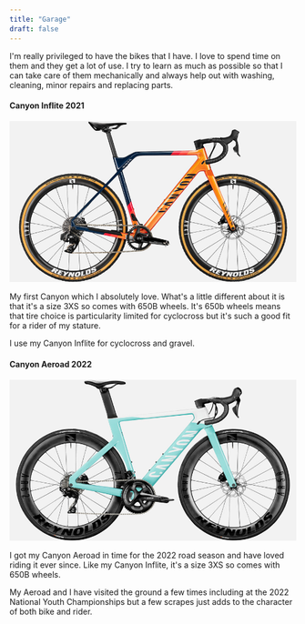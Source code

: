 ```yaml
---
title: "Garage"
draft: false
---
```


<p>I'm really privileged to have the bikes that I have.  I love to spend time on them and they get a lot of use.  I try to learn as much as possible so that I can take care of them mechanically and always help out with washing, cleaning, minor repairs and replacing parts.<p/>

<h4>Canyon Inflite 2021</h4>
<div class="row">
  <div class="col-md-4">
    <img src="/images/canyon-inflite.jpg" class="round border p-1" alt="Canyon Inflite">
  </div>
  <div class="col">
    <p>My first Canyon which I absolutely love.  What's a little different about it is that it's a size 3XS so comes with 650B wheels.  It's 650b wheels means that tire choice is particularity limited for cyclocross but it's such a good fit for a rider of my stature.</p>
    <p>I use my Canyon Inflite for cyclocross and gravel.  </p>
  </div>  
</div>

<h4>Canyon Aeroad 2022</h4>
<div class="row">
  <div class="col-md-4">
    <img src="/images/canyon-aeroad.jpg" class="round border p-1" alt="Canyon Aeroad">
  </div>
  <div class="col">
    <p>I got my Canyon Aeroad in time for the 2022 road season and have loved riding it ever since.  Like my Canyon Inflite, it's a size 3XS so comes with 650B wheels.</p>
    <p>My Aeroad and I have visited the ground a few times including at the 2022 National Youth Championships but a few scrapes just adds to the character of both bike and rider.</p>
  </div>  
</div>
